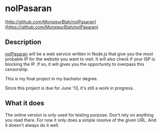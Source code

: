 noIPasaran
==========
[http://github.com/MonsieurBlah/noIPasaran](https://github.com/MonsieurBlah/noIPasaran)

Description
-----------

[noIPasaran](http://noipasaran.eu01.aws.af.cm/) will be a web service written in Node.js that give you the most probable IP for the website you want to visit.
It will also check if your ISP is blocking the IP. If so, it will gives you the opportunity to overpass this censorship.

This is my final project in my bachelor degree. 

Since this project is due for June '13, it's still a work in progress.

What it does
------------

The online version is only used for testing purpose. Don't rely on anything you read there.
For now it only does a simple resolve of the given URL. And it doesn't always do it well.
